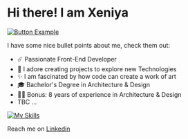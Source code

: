 # Hi there! I am Xeniya

[![Button Example]](https://xeniya.gor.sh/)
<!----------------------------------------------------------------------------->
[Link]: # '[Link with example title.]'
<!---------------------------------[ Buttons ]--------------------------------->
[Button Example]: https://img.shields.io/badge/Portfolio-37a779?style=for-the-badge

I have some nice bullet points about me, check them out:

- :comet: Passionate Front-End Developer
- :smiling_face_with_three_hearts: I adore creating projects to explore new Technologies
- :sparkles: I am fascinated by how code can create a work of art
- :mortar_board: Bachelor's Degree in Architecture & Design
- :woman_artist: Bonus: 8 years of experience in Architecture & Design
- TBC
...


[![My Skills](https://skillicons.dev/icons?i=css,html,js,react)](https://skillicons.dev)

Reach me on
[Linkedin](https://www.linkedin.com/in/xeniya-dobrogorskaya/)




